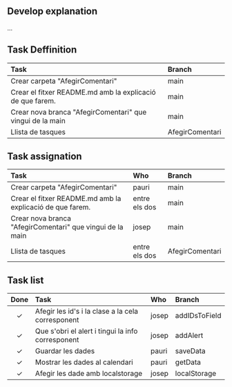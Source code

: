 ## Develop explanation
...

## Task Deffinition
|Task|Branch|
|:---|:---|
| Crear carpeta "AfegirComentari" | main |
| Crear el fitxer README.md amb la explicació de que farem. | main |
| Crear nova branca "AfegirComentari" que vingui de la main | main | 
| Llista de tasques | AfegirComentari |

## Task assignation
|Task|Who|Branch|
|:---|:---|:---|
| Crear carpeta "AfegirComentari" | pauri | main |
| Crear el fitxer README.md amb la explicació de que farem. | entre els dos | main |
| Crear nova branca "AfegirComentari" que vingui de la main | josep | main | 
| Llista de tasques | entre els dos | AfegirComentari |

## Task list
|Done|Task|Who|Branch|
|:---:|:---|:---|:---|
| &check; | Afegir les id's i la clase a la cela corresponent | josep | addIDsToField |
| &check; | Que s'obri el alert i tingui la info corresponent | josep | addAlert |
| &check; | Guardar les dades | pauri | saveData |
| &check; | Mostrar les dades al calendari | pauri | getData |
| &check; | Afegir les dade amb localstorage | josep | localStorage |

